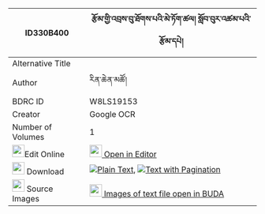 |ID330B400|རྩོམ་གྱི་འབྲས་བུ་ཐོགས་པའི་མེ་ཏོག་ཚལ། སློབ་བུར་འཚམ་པའི་རྩོམ་དཔེ། 
| --- | --- 
|Alternative Title |
|Author| རིན་ཆེན་མཚོ།
|BDRC ID | W8LS19153
|Creator | Google OCR
|Number of Volumes| 1
|<img width="25" src="https://img.icons8.com/color/25/000000/edit-property.png">Edit Online| [<img width="25" src="https://avatars.githubusercontent.com/u/45091458?s=200&v=4"> Open in Editor](http://editor.openpecha.org/ID330B400)
|<img width="25" src="https://img.icons8.com/fluent/48/000000/download-2.png"/>  Download | [![](https://img.icons8.com/color/20/000000/txt.png)Plain Text](https://github.com/Openpecha/ID330B400/releases/download/v1/tsom_gyi_drebu_tokpa_i_metok_t_plain_ID330B400.zip), [![](https://img.icons8.com/color/20/000000/txt.png)Text with Pagination](https://github.com/Openpecha/ID330B400/releases/download/v1/tsom_gyi_drebu_tokpa_i_metok_t_pages_ID330B400.zip)
|<img width="25" src="https://img.icons8.com/plasticine/100/000000/pictures-folder.png"/>  Source Images | [<img width="25" src="https://library.bdrc.io/icons/BUDA-small.svg"> Images of text file open in BUDA](https://library.bdrc.io/show/bdr:W8LS19153)